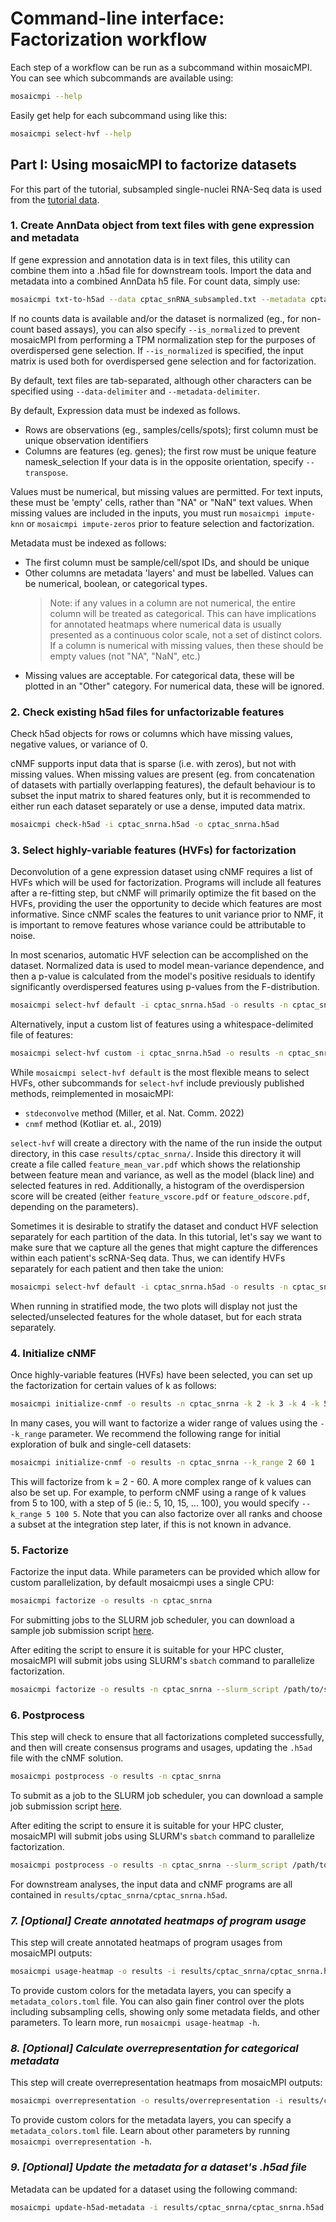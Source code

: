 # Command-line interface: Factorization workflow

Each step of a workflow can be run as a subcommand within mosaicMPI. You can see which subcommands are available using:

```bash
mosaicmpi --help
```

Easily get help for each subcommand using like this:

```bash
mosaicmpi select-hvf --help
```

## Part I: Using mosaicMPI to factorize datasets

For this part of the tutorial, subsampled single-nuclei RNA-Seq data is used from the [tutorial data](https://github.com/MorrissyLab/mosaicMPI/tree/main/tutorial_data).

### 1. Create AnnData object from text files with gene expression and metadata

If gene expression and annotation data is in text files, this utility can combine them into a .h5ad file for downstream tools. Import the data and metadata into a
combined AnnData h5 file. For count data, simply use:

```bash
mosaicmpi txt-to-h5ad --data cptac_snRNA_subsampled.txt --metadata cptac_snRNA_subsampled.metadata.txt -o cptac_snrna.h5ad
```

If no counts data is available and/or the dataset is normalized (eg., for non-count based assays), you can also specify `--is_normalized` to prevent mosaicMPI from
performing a TPM normalization step for the purposes of overdispersed gene selection. If `--is_normalized` is specified, the input matrix is used both for overdispersed
gene selection and for factorization. 

By default, text files are tab-separated, although other characters can be specified using `--data-delimiter` and `--metadata-delimiter`.

By default, Expression data must be indexed as follows.
  - Rows are observations (eg., samples/cells/spots); first column must be unique observation identifiers
  - Columns are features (eg. genes); the first row must be unique feature namesk_selection
If your data is in the opposite orientation, specify `--transpose`.

Values must be numerical, but missing values are permitted. For text inputs, these must be 'empty' cells, rather than "NA" or "NaN" text values. When missing
values are included in the inputs, you must run `mosaicmpi impute-knn` or `mosaicmpi impute-zeros` prior to feature selection and factorization.

Metadata must be indexed as follows:

  - The first column must be sample/cell/spot IDs, and should be unique
  - Other columns are metadata 'layers' and must be labelled. Values can be numerical, boolean, or categorical types.
      > Note: if any values in a column are not numerical, the entire column will be treated as categorical. This can have implications for annotated heatmaps
      where numerical data is usually presented as a continuous color scale, not a set of distinct colors. If a column is numerical with missing values, then these should be empty values (not "NA", "NaN", etc.)
  - Missing values are acceptable. For categorical data, these will be plotted in an "Other" category. For numerical data, these will be ignored.

### 2. Check existing h5ad files for unfactorizable features

Check h5ad objects for rows or columns which have missing values, negative values, or variance of 0.

cNMF  supports input data that is sparse (i.e. with zeros), but not with missing values. When missing values are present (eg. from concatenation of datasets with partially overlapping features), the default behaviour is to subset the input matrix to shared features only, but it is recommended to either run each dataset separately or use a dense, imputed data matrix.

```bash
mosaicmpi check-h5ad -i cptac_snrna.h5ad -o cptac_snrna.h5ad
```

### 3. Select highly-variable features (HVFs) for factorization

Deconvolution of a gene expression dataset using cNMF requires a list of HVFs which will be used for factorization. Programs will include all features after a re-fitting step, but cNMF will primarily optimize the fit based on the HVFs, providing the user the opportunity to decide which features are most informative. Since cNMF scales the features to unit variance prior to NMF, it is important to remove features whose variance could be attributable to noise.

In most scenarios, automatic HVF selection can be accomplished on the dataset. Normalized data is used to model mean-variance dependence, and then a p-value is calculated from the model's positive residuals to identify significantly overdispersed features using p-values from the F-distribution.

```bash
mosaicmpi select-hvf default -i cptac_snrna.h5ad -o results -n cptac_snrna --alpha 0.05
```

Alternatively, input a custom list of features using a whitespace-delimited file of features:
```bash
mosaicmpi select-hvf custom -i cptac_snrna.h5ad -o results -n cptac_snrna --feature_list features.txt
```

While `mosaicmpi select-hvf default` is the most flexible means to select HVFs, other subcommands for `select-hvf` include previously published methods, reimplemented in mosaicMPI:
  - `stdeconvolve` method (Miller, et al. Nat. Comm. 2022)
  - `cnmf` method (Kotliar et. al., 2019)

`select-hvf` will create a directory with the name of the run inside the output directory, in this case `results/cptac_snrna/`.
Inside this directory it will create a file called `feature_mean_var.pdf` which shows the relationship between feature mean and variance, as well as the model (black line) and selected features in red. Additionally, a histogram of the overdispersion score will be created (either `feature_vscore.pdf` or `feature_odscore.pdf`, depending on the parameters).

Sometimes it is desirable to stratify the dataset and conduct HVF selection separately for each partition of the data. In this tutorial, let's say we want to make sure that we capture all the genes that might capture the differences within each patient's scRNA-Seq data. Thus, we can identify HVFs separately for each patient and then take the union:

```bash
mosaicmpi select-hvf default -i cptac_snrna.h5ad -o results -n cptac_snrna --alpha 0.05 --stratify_by patient
```

When running in stratified mode, the two plots will display not just the selected/unselected features for the whole dataset, but for each strata separately.

### 4. Initialize cNMF

Once highly-variable features (HVFs) have been selected, you can set up the factorization for certain values of k as follows:

```bash
mosaicmpi initialize-cnmf -o results -n cptac_snrna -k 2 -k 3 -k 4 -k 5
```

In many cases, you will want to factorize a wider range of values using the `--k_range` parameter. We recommend the following range for initial exploration of bulk and single-cell datasets:

```bash
mosaicmpi initialize-cnmf -o results -n cptac_snrna --k_range 2 60 1
```
This will factorize from k = 2 - 60. A more complex range of k values can also be set up. For example, to perform cNMF using a range of k values from 5 to 100, with a step of 5 (ie.: 5, 10, 15, ... 100), you would specify `--k_range 5 100 5`. Note that you can also factorize over all ranks and choose a subset at the integration step later, if this is not known in advance.

### 5. Factorize

Factorize the input data. While parameters can be provided which allow for custom parallelization, by default mosaicmpi uses a single CPU:

```bash
mosaicmpi factorize -o results -n cptac_snrna
```

For submitting jobs to the SLURM job scheduler, you can download a sample job submission script [here](https://github.com/MorrissyLab/mosaicMPI/tree/main/scripts/slurm_factorize.sh).

After editing the script to ensure it is suitable for your HPC cluster, mosaicMPI will submit jobs using SLURM's `sbatch` command to parallelize factorization.

```bash
mosaicmpi factorize -o results -n cptac_snrna --slurm_script /path/to/slurm_factorize.sh
```

### 6. Postprocess

This step will check to ensure that all factorizations completed successfully, and then will create consensus programs and usages, updating the `.h5ad` file with the cNMF solution.

```bash
mosaicmpi postprocess -o results -n cptac_snrna
```

To submit as a job to the SLURM job scheduler, you can download a sample job submission script [here](https://github.com/MorrissyLab/mosaicMPI/tree/main/scripts/slurm_postprocess.sh).

After editing the script to ensure it is suitable for your HPC cluster, mosaicMPI will submit jobs using SLURM's `sbatch` command to parallelize factorization.

```bash
mosaicmpi postprocess -o results -n cptac_snrna --slurm_script /path/to/slurm_postprocess.sh
```

For downstream analyses, the input data and cNMF programs are all contained in `results/cptac_snrna/cptac_snrna.h5ad`.

### *7. [Optional] Create annotated heatmaps of program usage*

This step will create annotated heatmaps of program usages from mosaicMPI outputs:

```bash
mosaicmpi usage-heatmap -o results -i results/cptac_snrna/cptac_snrna.h5ad
```

To provide custom colors for the metadata layers, you can specify a `metadata_colors.toml` file. You can also gain finer control over the plots including subsampling cells, showing only some metadata fields, and other parameters. To learn more, run `mosaicmpi usage-heatmap -h`.


### *8. [Optional] Calculate overrepresentation for categorical metadata*

This step will create overrepresentation heatmaps from mosaicMPI outputs:

```bash
mosaicmpi overrepresentation -o results/overrepresentation -i results/cptac_snrna/cptac_snrna.h5ad -c celltype
```

To provide custom colors for the metadata layers, you can specify a `metadata_colors.toml` file. Learn about other parameters by running `mosaicmpi overrepresentation -h`.


### *9. [Optional] Update the metadata for a dataset's .h5ad file*

Metadata can be updated for a dataset using the following command:

```bash
mosaicmpi update-h5ad-metadata -i results/cptac_snrna/cptac_snrna.h5ad -m cptac_snRNA_subsampled.metadata_updated.txt
```

